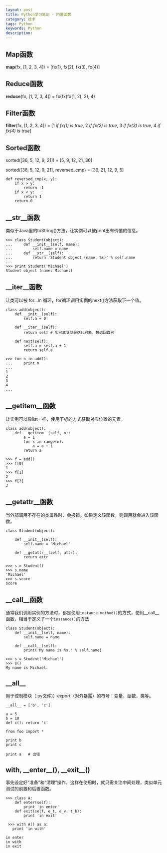 ```yaml
---
layout: post
title: Python学习笔记 - 内置函数
category: 技术
tags: Python
keywords: Python
description: 
---
```


## Map函数

__map__(fx, [1, 2, 3, 4]) = [fx(1), fx(2), fx(3), fx(4)]



## Reduce函数

__reduce__(fx, [1, 2, 3, 4]) = fx(fx(fx(1, 2), 3), 4)



## Filter函数

__filter__(fx, [1, 2, 3, 4]) = [1 _if fx(1) is true_, 2 _if fx(2) is true_, 3 _if fx(3) is true_, 4 _if fx(4) is true_]



## Sorted函数

sorted([36, 5, 12, 9, 21]) = [5, 9, 12, 21, 36]

sorted([36, 5, 12, 9, 21], reversed_cmp) = [36, 21, 12, 9, 5]

    def reversed_cmp(x, y):
        if x > y:
            return -1
        if x < y:
            return 1
        return 0
###   

## \_\_str\_\_函数

类似于Java里的toString()方法，让实例可以被print出有价值的信息。

```
>>> class Student(object):
...     def __init__(self, name):
...         self.name = name
...     def __str__(self):
...         return 'Student object (name: %s)' % self.name
...
>>> print Student('Michael')
Student object (name: Michael)
```



## _\_iter\_\_函数

让类可以被 for...in 循环，for循环调用实例的next()方法获取下一个值。

```
class add(object):
    def __init__(self):
        self.a = 0

    def __iter__(self):
        return self # 实例本身就是迭代对象，故返回自己

    def next(self):
        self.a = self.a + 1
        return self.a
```

```
>>> for n in add():
...     print n
...
1
2
3
4
...
```



## _\_getitem\_\_函数

让实例可以像list一样，使用下标的方式获取对应位置的元素。

```
class add(object):
    def __getitem__(self, n):
        a = 1
        for x in range(n):
            a = a + 1
        return a
```

```
>>> f = add()
>>> f[0]
1
>>> f[1]
2
>>> f[2]
3
```



## _\_getattr\_\_函数

当外部调用不存在的类属性时，会报错。如果定义该函数，则调用就会进入该函数。

```
class Student(object):

    def __init__(self):
        self.name = 'Michael'

    def __getattr__(self, attr):
        return attr
```

```
>>> s = Student()
>>> s.name
'Michael'
>>> s.score
score
```



## _\_call\_\_函数

通常我们调用实例的方法时，都是使用`instance.method()`的方式，使用\_\_call\_\_函数，相当于定义了一个`instance()`的方法

```
class Student(object):
    def __init__(self, name):
        self.name = name

    def __call__(self):
        print('My name is %s.' % self.name)
```

```
>>> s = Student('Michael')
>>> s()
My name is Michael.
```



## _\_all\_\_

用于控制模块（.py文件)）export（对外暴露）的符号：变量，函数，类等。

```
__all__ = ['b', 'c']

a = 5
b = 10
def c(): return 'c'
```

```
from foo import *

print b
print c

print a   # 出错
```



## with, _\_enter\_\_(), _\_exit\_\_()

事先设定好“准备”和“清理”操作，这样在使用时，就只需关注中间处理，类似单元测试的前置和后置函数。

```
>>> class A:  
    def enter(self):  
        print 'in enter'  
    def exit(self, e_t, e_v, t_b):  
        print 'in exit'  
  
 >>> with A() as a:  
   print 'in with'  
  
in enter  
in with  
in exit  
```

